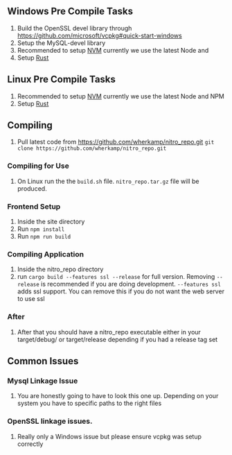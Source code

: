 ## Windows Pre Compile Tasks
1. Build the OpenSSL devel library through https://github.com/microsoft/vcpkg#quick-start-windows
2. Setup the MySQL-devel library
3. Recommended to setup [NVM](https://dev.to/skaytech/how-to-install-node-version-manager-nvm-for-windows-10-4nbi) currently we use the latest Node and
4. Setup [Rust](https://rustup.rs/#)
## Linux Pre Compile Tasks
1. Recommended to setup [NVM](https://github.com/nvm-sh/nvm#installing-and-updating) currently we use the latest Node and NPM
2. Setup [Rust](https://rustup.rs/#)
## Compiling
1. Pull latest code from https://github.com/wherkamp/nitro_repo.git `git clone https://github.com/wherkamp/nitro_repo.git`
### Compiling for Use
1. On Linux run the the `build.sh` file. `nitro_repo.tar.gz` file will be produced.
### Frontend Setup
1. Inside the site directory
2. Run `npm install`
3. Run `npm run build`
### Compiling Application
1. Inside the nitro_repo directory
2. run `cargo build --features ssl --release` for full version. Removing `--release` is recommended if you are doing development. `--features ssl` adds ssl support. You can remove this if you do not want the web server to use ssl

### After
1. After that you should have a nitro_repo executable either in your target/debug/ or target/release depending if you had a release tag set
## Common Issues
### Mysql Linkage Issue
1. You are honestly going to have to look this one up. Depending on your system you have to specific paths to the right files
### OpenSSL linkage issues. 
1. Really only a Windows issue but please ensure vcpkg was setup correctly

